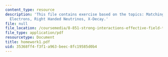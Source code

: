 ```yaml
---
content_type: resource
description: 'This file contains exercise based on the topics: Matching with Massive
  Electrons, Right Handed Neutrinos, X-Decay.'
file: null
file_location: /coursemedia/8-851-strong-interactions-effective-field-theories-of-qcd-spring-2006/35368ff4f3f1a963beec8fc19585d0b4_homework1.pdf
file_type: application/pdf
resourcetype: Document
title: homework1.pdf
uid: 35368ff4-f3f1-a963-beec-8fc19585d0b4
---
```

